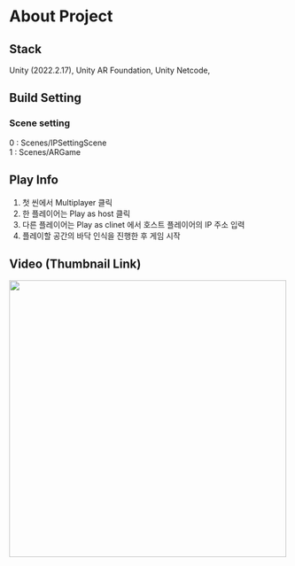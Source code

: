 # About Project
## Stack
Unity (2022.2.17), Unity AR Foundation, Unity Netcode, 

## Build Setting
### Scene setting
0 : Scenes/IPSettingScene <br>
1 : Scenes/ARGame

## Play Info
1. 첫 씬에서 Multiplayer 클릭
2. 한 플레이어는 Play as host 클릭
3. 다른 플레이어는 Play as clinet 에서 호스트 플레이어의 IP 주소 입력
4. 플레이할 공간의 바닥 인식을 진행한 후 게임 시작

## Video (Thumbnail Link)
<a href="https://www.youtube.com/playlist?list=PLHuaSw-CkFjHa11A6kE3GTmuBbO209Vxt">
    <img src="https://github.com/user-attachments/assets/f27bcbf3-96ed-4fde-a218-c972101ec4bd" width="500">
</a>
